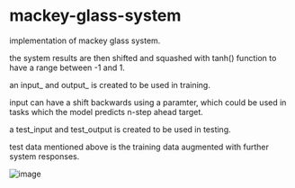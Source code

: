 # mackey-glass-system
implementation of mackey glass system. 


the system results are then shifted and squashed with tanh() function to have a range between -1 and 1.


an input_ and output_ is created to be used in training. 


input can have a shift backwards using a paramter, which could be used in tasks which the model predicts n-step ahead target.


a test_input and test_output is created to be used in testing. 
 
test data mentioned above is the training data augmented with further system responses. 

![image](https://user-images.githubusercontent.com/50669689/189479258-7ee9bceb-49e9-4477-8262-41a088790711.png)


